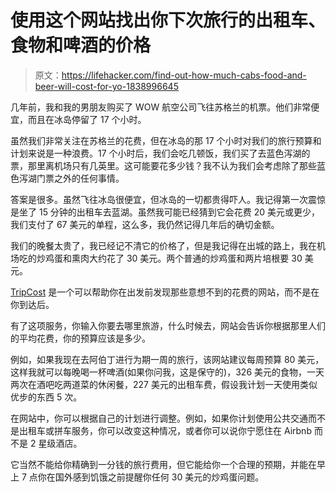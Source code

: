 # 使用这个网站找出你下次旅行的出租车、食物和啤酒的价格

> 原文：<https://lifehacker.com/find-out-how-much-cabs-food-and-beer-will-cost-for-yo-1838996645>

几年前，我和我的男朋友购买了 WOW 航空公司飞往苏格兰的机票。他们非常便宜，而且在冰岛停留了 17 个小时。



虽然我们非常关注在苏格兰的花费，但在冰岛的那 17 个小时对我们的旅行预算和计划来说是一种浪费。17 个小时后，我们会吃几顿饭，我们买了去蓝色泻湖的票，那里离机场只有几英里。这可能要花多少钱？我不认为我们会考虑除了那些蓝色泻湖门票之外的任何事情。

答案是很多。虽然飞往冰岛很便宜，但冰岛的一切都贵得吓人。我记得第一次震惊是坐了 15 分钟的出租车去蓝湖。虽然我可能已经猜到它会花费 20 美元或更少，我们支付了 67 美元的单程，这么多，我仍然记得几年后的确切金额。

我们的晚餐太贵了，我已经记不清它的价格了，但是我记得在出城的路上，我在机场吃的炒鸡蛋和熏肉大约花了 30 美元。两个普通的炒鸡蛋和两片培根要 30 美元。

[TripCost](https://thetripcost.com/) 是一个可以帮助你在出发前发现那些意想不到的花费的网站，而不是在你到达后。

有了这项服务，你输入你要去哪里旅游，什么时候去，网站会告诉你根据那里人们的平均花费，你的预算应该是多少。

例如，如果我现在去阿伯丁进行为期一周的旅行，该网站建议每周预算 80 美元，这样我就可以每晚喝一杯啤酒(如果你问我，这是保守的)，326 美元的食物，一天两次在酒吧吃两道菜的休闲餐，227 美元的出租车费，假设我计划一天使用类似优步的东西 5 次。

在网站中，你可以根据自己的计划进行调整。例如，如果你计划使用公共交通而不是出租车或拼车服务，你可以改变这种情况，或者你可以说你宁愿住在 Airbnb 而不是 2 星级酒店。

它当然不能给你精确到一分钱的旅行费用，但它能给你一个合理的预期，并能在早上 7 点你在国外感到饥饿之前提醒你任何 30 美元的炒鸡蛋问题。